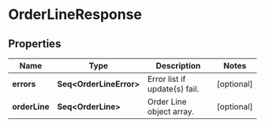 

# OrderLineResponse


## Properties

Name | Type | Description | Notes
------------ | ------------- | ------------- | -------------
**errors** | **Seq&lt;OrderLineError&gt;** | Error list if update(s) fail. |  [optional]
**orderLine** | **Seq&lt;OrderLine&gt;** | Order Line object array. |  [optional]



